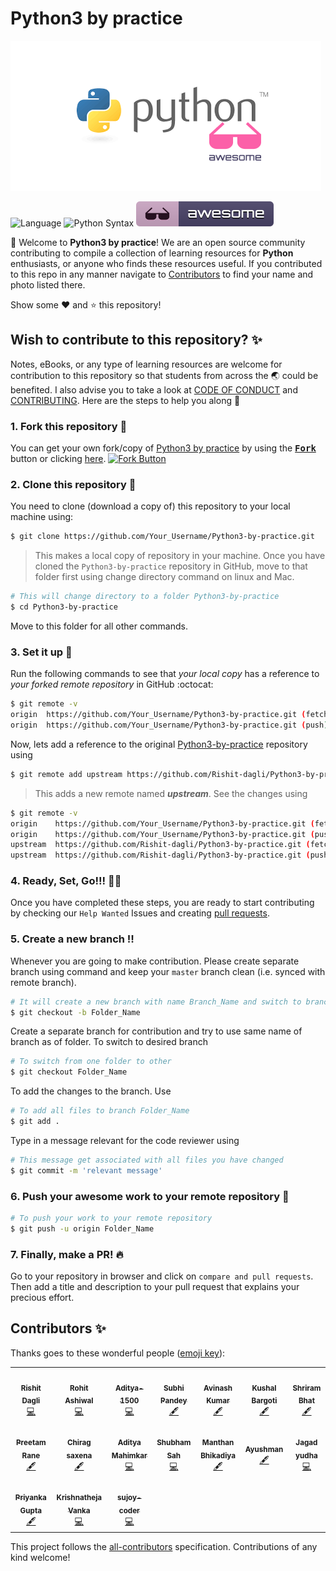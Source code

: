 # Python3 by practice

![](images/Python-by-practice.png)

![Language](https://img.shields.io/badge/language-Python-green.svg)
![Python Syntax](https://github.com/Rishit-dagli/Python3-by-practice/workflows/Python%20Syntax/badge.svg)
![Awesome badge](images/awesome.svg)

:wave: Welcome to **Python3 by practice**! We are an open source community contributing to compile a collection of learning resources
for **Python** enthusiasts, or anyone who finds these resources useful. If you contributed to this repo in any manner 
navigate to [Contributors](https://github.com/Rishit-dagli/Python3-by-practice#contributors-) to find your name and photo listed there.

Show some :heart: and :star: this repository!

## Wish to contribute to this repository? :sparkles:
Notes, eBooks, or any type of learning resources are welcome for contribution to this repository so that students from across the :earth_asia: could be benefited. I also advise you to take a look at [CODE OF CONDUCT](https://github.com/Rishit-dagli/Python3-by-practice/blob/master/CODE_OF_CONDUCT.md) and [CONTRIBUTING](https://github.com/Rishit-dagli/Python3-by-practice/blob/master/CONTRIBUTING.md). Here are the steps to help you along :scroll:

### 1. Fork this repository :fork_and_knife:
You can get your own fork/copy of [Python3 by practice](https://github.com/Rishit-dagli/Python3-by-practice) by using the <a href="https://github.com/Rishit-dagli/Python3-by-practice/new/master?readme=1#fork-destination-box"><kbd><b>Fork</b></kbd></a> button or clicking [here](https://github.com/Rishit-dagli/Python3-by-practice/new/master?readme=1#fork-destination-box).
 [![Fork Button](https://help.github.com/assets/images/help/repository/fork_button.jpg)](https://github.com/CoderJolly/IPU-Engineering-Notes)
 
 
### 2. Clone this repository :busts_in_silhouette:
You need to clone (download a copy of) this repository to your local machine using:
```sh
$ git clone https://github.com/Your_Username/Python3-by-practice.git
```
> This makes a local copy of repository in your machine.
Once you have cloned the `Python3-by-practice` repository in GitHub, move to that folder first using change directory command on linux and Mac.
```sh
# This will change directory to a folder Python3-by-practice
$ cd Python3-by-practice
```
Move to this folder for all other commands.

### 3. Set it up :wrench:
Run the following commands to see that *your local copy* has a reference to *your forked remote repository* in GitHub :octocat:
```sh
$ git remote -v
origin  https://github.com/Your_Username/Python3-by-practice.git (fetch)
origin  https://github.com/Your_Username/Python3-by-practice.git (push)
```
Now, lets add a reference to the original [Python3-by-practice](https://github.com/Rishit-dagli/Python3-by-practice) repository using
```sh
$ git remote add upstream https://github.com/Rishit-dagli/Python3-by-practice.git
```
> This adds a new remote named ***upstream***.
See the changes using
```sh
$ git remote -v
origin    https://github.com/Your_Username/Python3-by-practice.git (fetch)
origin    https://github.com/Your_Username/Python3-by-practice.git (push)
upstream  https://github.com/Rishit-dagli/Python3-by-practice.git (fetch)
upstream  https://github.com/Rishit-dagli/Python3-by-practice.git (push)
```

### 4. Ready, Set, Go!!! :turtle::rabbit2:
Once you have completed these steps, you are ready to start contributing by checking our `Help Wanted` Issues and creating [pull requests](https://github.com/Rishit-dagli/Python3-by-practice.git/pulls).

### 5. Create a new branch :bangbang:
Whenever you are going to make contribution. Please create separate branch using command and keep your `master` branch clean (i.e. synced with remote branch).
```sh
# It will create a new branch with name Branch_Name and switch to branch Folder_Name
$ git checkout -b Folder_Name
```
Create a separate branch for contribution and try to use same name of branch as of folder.
To switch to desired branch
```sh
# To switch from one folder to other
$ git checkout Folder_Name
```
To add the changes to the branch. Use
```sh
# To add all files to branch Folder_Name
$ git add .
```
Type in a message relevant for the code reviewer using
```sh
# This message get associated with all files you have changed
$ git commit -m 'relevant message'
```
### 6. Push your awesome work to your remote repository :rocket:
```sh
# To push your work to your remote repository
$ git push -u origin Folder_Name
```
### 7. Finally, make a PR! :fire:
Go to your repository in browser and click on `compare and pull requests`.
Then add a title and description to your pull request that explains your precious effort.

## Contributors ✨

Thanks goes to these wonderful people ([emoji key](https://allcontributors.org/docs/en/emoji-key)):

<!-- ALL-CONTRIBUTORS-LIST:START - Do not remove or modify this section -->
<!-- prettier-ignore-start -->
<!-- markdownlint-disable -->
<table>
  <tr>
    <td align="center"><a href="https://www.rishit.tech"><img src="https://avatars0.githubusercontent.com/u/39672672?v=4" width="100px;" alt=""/><br /><sub><b>Rishit Dagli</b></sub></a><br /><a href="https://github.com/Rishit-dagli/Python3-by-practice/commits?author=Rishit-dagli" title="Code">💻</a></td>
    <td align="center"><a href="https://rashiwal.me/"><img src="https://avatars3.githubusercontent.com/u/31043830?s=460&u=c1c0b00e4e2d21157946cd0b7907d2fb72686fa7&v=4" width="100px;" alt=""/><br /><sub><b>Rohit Ashiwal</b></sub></a><br /><a href="https://github.com/Rishit-dagli/Python3-by-practice/commits?author=r1walz" title="Code">💻</a></td>
    <td align="center"><a href="https://github.com/Aditya-1500"><img src="https://avatars1.githubusercontent.com/u/55556609?v=4" width="100px;" alt=""/><br /><sub><b>Aditya-1500</b></sub></a><br /><a href="https://github.com/Rishit-dagli/Python3-by-practice/commits?author=Aditya-1500" title="Code">💻</a></td>
    <td align="center"><a href="https://github.com/subhipandey"><img src="https://avatars2.githubusercontent.com/u/33100167?v=4" width="100px;" alt=""/><br /><sub><b>Subhi Pandey</b></sub></a><br /><a href="#content-subhipandey" title="Content">🖋</a></td>
    <td align="center"><a href="https://www.linkedin.com/in/avinkumar"><img src="https://avatars0.githubusercontent.com/u/41837574?v=4" width="100px;" alt=""/><br /><sub><b>Avinash Kumar</b></sub></a><br /><a href="#content-Avinashshah099" title="Content">🖋</a></td>
    <td align="center"><a href="https://github.com/kushalbargoti"><img src="https://avatars1.githubusercontent.com/u/72150514?v=4" width="100px;" alt=""/><br /><sub><b>Kushal Bargoti</b></sub></a><br /><a href="#content-kushalbargoti" title="Content">🖋</a></td>
    <td align="center"><a href="https://github.com/artorias111"><img src="https://avatars2.githubusercontent.com/u/48955393?v=4" width="100px;" alt=""/><br /><sub><b>Shriram Bhat</b></sub></a><br /><a href="#content-artorias111" title="Content">🖋</a></td>
  </tr>
  <tr>
    <td align="center"><a href="https://www.instagram.com/mr_codeaholic/"><img src="https://avatars0.githubusercontent.com/u/30361120?v=4" width="100px;" alt=""/><br /><sub><b>Preetam Rane</b></sub></a><br /><a href="#content-Preetam2114" title="Content">🖋</a></td>
    <td align="center"><a href="https://github.com/ChiragSaxena5437"><img src="https://avatars0.githubusercontent.com/u/64087682?v=4" width="100px;" alt=""/><br /><sub><b>Chirag saxena</b></sub></a><br /><a href="#content-ChiragSaxena5437" title="Content">🖋</a></td>
    <td align="center"><a href="https://github.com/aditya9110"><img src="https://avatars2.githubusercontent.com/u/40512329?v=4" width="100px;" alt=""/><br /><sub><b>Aditya Mahimkar</b></sub></a><br /><a href="https://github.com/Rishit-dagli/Python3-by-practice/commits?author=aditya9110" title="Code">💻</a></td>
    <td align="center"><a href="https://www.linkedin.com/in/shubham-sah/"><img src="https://avatars1.githubusercontent.com/u/42349247?v=4" width="100px;" alt=""/><br /><sub><b>Shubham Sah</b></sub></a><br /><a href="https://github.com/Rishit-dagli/Python3-by-practice/commits?author=shubhamsah" title="Code">💻</a></td>
    <td align="center"><a href="https://github.com/manthan89-py"><img src="https://avatars0.githubusercontent.com/u/61309101?v=4" width="100px;" alt=""/><br /><sub><b>Manthan Bhikadiya</b></sub></a><br /><a href="#content-manthan89-py" title="Content">🖋</a></td>
    <td align="center"><a href="https://github.com/chetak123"><img src="https://avatars1.githubusercontent.com/u/53306550?v=4" width="100px;" alt=""/><br /><sub><b>Ayushman</b></sub></a><br /><a href="#content-chetak123" title="Content">🖋</a></td>
    <td align="center"><a href="http://jagadyudha.github.io"><img src="https://avatars2.githubusercontent.com/u/41937681?v=4" width="100px;" alt=""/><br /><sub><b>Jagad yudha</b></sub></a><br /><a href="https://github.com/Rishit-dagli/Python3-by-practice/commits?author=jagadyudha" title="Code">💻</a></td>
  </tr>
  <tr>
    <td align="center"><a href="https://github.com/gpriya32"><img src="https://avatars3.githubusercontent.com/u/43782307?v=4" width="100px;" alt=""/><br /><sub><b>Priyanka Gupta</b></sub></a><br /><a href="#content-gpriya32" title="Content">🖋</a></td>
    <td align="center"><a href="https://theja-vanka.github.io/"><img src="https://avatars0.githubusercontent.com/u/22734103?v=4" width="100px;" alt=""/><br /><sub><b>Krishnatheja Vanka</b></sub></a><br /><a href="https://github.com/Rishit-dagli/Python3-by-practice/commits?author=theja-vanka" title="Code">💻</a></td>
    <td align="center"><a href="https://github.com/sujoy-coder"><img src="https://avatars1.githubusercontent.com/u/65298629?v=4" width="100px;" alt=""/><br /><sub><b>sujoy-coder</b></sub></a><br /><a href="https://github.com/Rishit-dagli/Python3-by-practice/commits?author=sujoy-coder" title="Code">💻</a></td>
  </tr>
</table>

<!-- markdownlint-enable -->
<!-- prettier-ignore-end -->
<!-- ALL-CONTRIBUTORS-LIST:END -->

This project follows the [all-contributors](https://github.com/all-contributors/all-contributors) specification. Contributions of any kind welcome!
